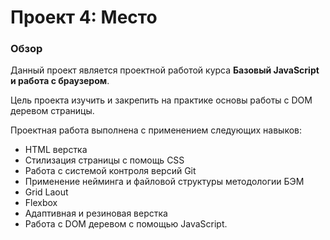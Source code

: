 # Проект 4: Место

### Обзор

Данный проект является проектной работой курса **Базовый JavaScript и работа с браузером**.

Цель проекта изучить и закрепить на практике основы работы с DOM деревом страницы.

Проектная работа выполнена с применением следующих навыков:
- HTML верстка
- Стилизация страницы с помощь CSS
- Работа с системой контроля версий Git
- Применение нейминга и файловой структуры методологии БЭМ
- Grid Laout
- Flexbox
- Адаптивная и резиновая верстка
- Работа с DOM деревом с помощью JavaScript.
